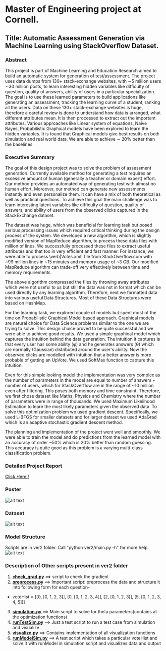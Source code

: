 # Master of Engineering project at Cornell.
## Title: Automatic Assessment Generation via Machine Learning using StackOverflow Dataset.

### Abstract
This project is part of Machine Learning and Education Research aimed to build an automatic system for generation of test/assessment. The project uses data dumps from 130+ stack-exchange websites, with ∼5 million users ∼30 million posts, to learn interesting hidden variables like difficulty of question, quality of answers, ability of users in a particular specialization. The goal is to use these learned parameters to build applications like generating an assessment, tracking the learning curve of a student, ranking all the users. Data on these 130+ stack-exchange websites is huge, therefore a careful review is done to understand how data is arranged, what different attributes mean. It is then processed to extract out the important attributes. Various approaches like Linear system of equations, Naive Bayes, Probabilistic Graphical models have been explored to learn the hidden variables. It is found that Graphical models give best results on both simulation and real world data. We are able to achieve ∼ 20% better than the baselines.

### Executive Summary
The goal of this design project was to solve the problem of assessment generation. Currently available method for generating a test requires an excessive amount of human (generally a teacher or domain expert) effort. Our method provides an automated way of generating test with almost no human effort. Moreover, our method can generate new assessments instantly and even personalize them. It can have a mix of both theoretical as well as practical questions. To achieve this goal the main challenge was to learn interesting latent variables like difficulty of question, quality of answers, and ability of users from the observed clicks captured in the StackExchange dataset.

The dataset was huge, which was beneficial for learning task but posed serious processing issues which required critical thinking during the design process of the system. We developed a new algorithm, which is slightly modified version of MapReduce algorithm, to process these data files with million of lines. We successfully processed these files to extract useful attributes and that too in very efficient and fast manner. For instance, we were able to process \verb|Votes.xml| file from StackOverflow.com with ~99 million lines in ~15 minutes and memory usage of ~3 GB. Our modified MapReduce algorithm can trade-off very effectively between time and memory requirements.

The above algorithm compressed the files by throwing away attributes which were not useful to us but still the data was not in format which can be used directly by any learning algorithm. Therefore, next we formatted data into various useful Data Structures. Most of these Data Structures were based on HashMap.

For the learning task, we explored couple of models but spent most of the time on Probabilistic Graphical Model based approach. Graphical models are natural choice for Data Science problems similar to the one we are trying to solve. This design choice proved to be quite successful and we were able to achieve good results. We used a simple graphical model which captures the intuition behind the data generation. The intuition it captures is that every user has some ability (φ) and he generates answers (θ) which are normally (Gaussian) distributed around the user's ability. Now the observed clicks are modelled with intuition that a better answer is more probable of getting an UpVote. We used SoftMax function to capture this intuition.

Even for this simple looking model the implementation was very complex as the number of parameters in the model are equal to number of answers + number of users, which for StackOverflow are in the range of ~10 million even after filtering. This poses both memory and time constraint. Therefore, we first chose dataset like Maths, Physics and Chemistry where the number of parameters were in range of thousands. We used Maximum Likelihood Estimation to learn the most likely parameters given the observed data. To solve this optimization problem we used gradient descent. Specifically, we used L-BFGS for smaller datasets and for larger dataset we used AdaGrad which is an adaptive stochastic gradient descent method.

The planning and implementation of the project went well and smoothly. We were able to train the model and do predictions from the learned model with an accuracy of order ~50% which is 20% better than random guessing. This accuracy is quite good as this problem is a varying multi-class classification problem.

### Detailed Project Report
[Click Here!!](https://github.com/arjunjauhari/meng-project/blob/master/documentation/FinalReport/report/MEngFinalReport-ArjunJauhari.pdf)

### Poster
![alt text](https://github.com/arjunjauhari/meng-project/blob/master/documentation/AJPoster/AJPoster.png "Poster")

### Dataset
![alt text](https://github.com/arjunjauhari/meng-project/blob/master/documentation/AJPoster/stackexchange.png "Dataset")

### Model Structure
Scripts are in ver2 folder. Call "python ver2/main.py -h" for more help.
![alt text](https://github.com/arjunjauhari/meng-project/blob/master/documentation/dotGraph/fileTreedetail.png "ModelStructure")

### Description of Other scripts present in ver2 folder

1. [**check_grad.py**](https://github.com/arjunjauhari/meng-project/blob/master/ver2/check_grad.py)       ==>        script to check the gradient
2. [**preprocess.py**](https://github.com/arjunjauhari/meng-project/blob/master/ver2/preprocess.py)       ==>        Important script: preprocess the data and structure it into following form for each question-
  * voteHist = [[0, [0, 1, 2, 3]], [0, [0, 1, 2, 3, 4]], [2, [0, 1, 2, 3]], [5, [0, 1, 2, 3, 4, 5]]]
3. [**simulation.py**](https://github.com/arjunjauhari/meng-project/blob/master/ver2/simulation.py)       ==>        Main script to solve for theta parameters(contains all the optimization functions)
4. [**runTestSim.py**](https://github.com/arjunjauhari/meng-project/blob/master/ver2/runTestSim.py)       ==>        Just a test script to run a test case from simulation and visualize
5. [**visualize.py**](https://github.com/arjunjauhari/meng-project/blob/master/ver2/visualize.py)        ==>        Contains implementation of all visualization functions
6. [**runModelSim.py**](https://github.com/arjunjauhari/meng-project/blob/master/ver2/runModelSim.py)      ==>        A test script which takes a particular voteHist and solve it with runModel in simulation script and visualizes data and output
